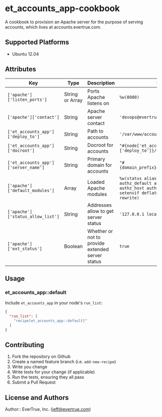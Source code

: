 # et_accounts_app-cookbook

A cookbook to provision an Apache server for the purpose of serving accounts, which lives at accounts.evertrue.com.

## Supported Platforms

* Ubuntu 12.04

## Attributes

Key                                    | Type            | Description                                      | Default
---                                    | ----            | -----------                                      | -------
`['apache']['listen_ports']`           | String or Array | Ports Apache listens on                          | `%w(8080)`
`['apache']['contact']`                | String          | Apache server contact                            | `'devops@evertrue.com'`
`['et_accounts_app']['deploy_to']`       | String          | Path to accounts                                   | `'/var/www/accounts.evertrue.com'`
`['et_accounts_app']['docroot']`         | String          | Docroot for accounts                               | `"#{node['et_accounts_app']['deploy_to']}/current/release"`
`['et_accounts_app']['server_name']`     | String          | Primary domain for accounts                        | `"#{domain_prefix}accounts.evertrue.com"`
`['apache']['default_modules']`        | Array           | Loaded Apache modules                            |`%w(status alias auth_basic authn_file authz_default authz_groupfile authz_host authz_user dir env mime setenvif deflate expires headers rewrite)`
`['apache']['status_allow_list']`      | String          | Addresses allow to get server status             | `'127.0.0.1 localhost ip6-localhost'`
`['apache']['ext_status']`             | Boolean         | Whether or not to provide extended server status | `true`


## Usage

### et_accounts_app::default

Include `et_accounts_app` in your node's `run_list`:

```json
{
  "run_list": [
    "recipe[et_accounts_app::default]"
  ]
}
```

## Contributing

1. Fork the repository on Github
2. Create a named feature branch (i.e. `add-new-recipe`)
3. Write you change
4. Write tests for your change (if applicable)
5. Run the tests, ensuring they all pass
6. Submit a Pull Request

## License and Authors

Author:: EverTrue, Inc. (<jeff@evertrue.com>)
